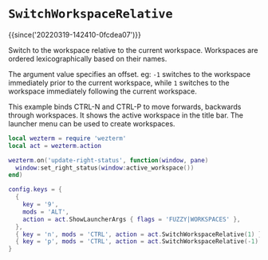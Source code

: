 # `SwitchWorkspaceRelative`

{{since('20220319-142410-0fcdea07')}}

Switch to the workspace relative to the current workspace.  Workspaces are ordered
lexicographically based on their names.

The argument value specifies an offset. eg: `-1` switches to the workspace
immediately prior to the current workspace, while `1` switches to the workspace
immediately following the current workspace.

This example binds CTRL-N and CTRL-P to move forwards, backwards through workspaces.
It shows the active workspace in the title bar.  The launcher menu can be used
to create workspaces.

```lua
local wezterm = require 'wezterm'
local act = wezterm.action

wezterm.on('update-right-status', function(window, pane)
  window:set_right_status(window:active_workspace())
end)

config.keys = {
  {
    key = '9',
    mods = 'ALT',
    action = act.ShowLauncherArgs { flags = 'FUZZY|WORKSPACES' },
  },
  { key = 'n', mods = 'CTRL', action = act.SwitchWorkspaceRelative(1) },
  { key = 'p', mods = 'CTRL', action = act.SwitchWorkspaceRelative(-1) },
}
```

